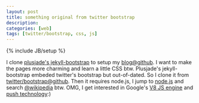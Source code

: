 ```yaml
---
layout: post
title: something original from twitter bootstrap
description: 
categories: [web]
tags: [twitter/bootstrap, css, js]
---
```

{% include JB/setup %}

I clone [plusjade's jekyll-bootstrap][j] to setup my [blog@github][gw]. I want 
to make the pages more charming and learn a little CSS btw. Plusjade's 
jekyll-bootstrap embeded twitter's bootstrap but out-of-dated. So I clone it 
from [twitter/bootstrap@github][gb]. Then it requires node.js, I jump to 
[node.js][n] and search [@wikipedia][wn] btw. OMG, I get interested in Google's
[V8 JS engine][v] and [push technology][p]:)



[j]: http://jekyllbootstrap.com "jekyll bootstrap"
[gw]: http://wangwangwar.github.com "wangwangwar@github"
[gb]: http://twitter.github.com/bootstrap "twitter/bootstrap"
[n]: http://nodejs.org "node.js"
[wn]: https://en.wikipedia.org/wiki/Nodejs "nodejs@wiki"
[v]: https://en.wikipedia.org/wiki/V8_(JavaScript_engine) "V8 JS engine"
[p]: https://en.wikipedia.org/wiki/Push_technology "push tech"
